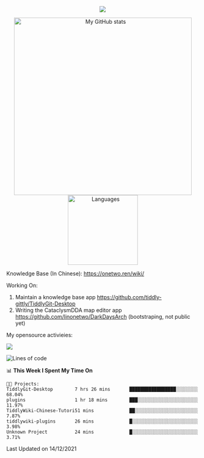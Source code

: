 <a href="https://github.com/linonetwo">
    <p align="center">
        <img src="https://github-profile-trophy.vercel.app/?username=linonetwo&column=7&theme=onedark"/>
    </p>
</a>
<a align="center" href="https://github.com/linonetwo">
  <p align="center">
    <img src="https://github-readme-stats.vercel.app/api?username=linonetwo&show_icons=true&count_private=true" alt="My GitHub stats" width="465"/>
    <img src="https://github-readme-stats.vercel.app/api/top-langs/?username=linonetwo&layout=compact&langs_count=10" alt="Languages" height="183">
  </p>
</a>

Knowledge Base (In Chinese): https://onetwo.ren/wiki/

Working On: 

1. Maintain a knowledge base app https://github.com/tiddly-gittly/TiddlyGit-Desktop
1. Writing the CataclysmDDA map editor app https://github.com/linonetwo/DarkDaysArch (bootstraping, not public yet)

My opensource activieies:

![](https://visitor-badge.glitch.me/badge?page_id=linonetwo.linonetwo)

<!--START_SECTION:waka-->
![Lines of code](https://img.shields.io/badge/From%20Hello%20World%20I%27ve%20Written-2%20Million%20lines%20of%20code-blue)

📊 **This Week I Spent My Time On** 

```text
🐱‍💻 Projects: 
TiddlyGit-Desktop        7 hrs 26 mins       █████████████████░░░░░░░░   68.04% 
plugins                  1 hr 18 mins        ███░░░░░░░░░░░░░░░░░░░░░░   11.97% 
TiddlyWiki-Chinese-Tutori51 mins             ██░░░░░░░░░░░░░░░░░░░░░░░   7.87% 
tiddlywiki-plugins       26 mins             █░░░░░░░░░░░░░░░░░░░░░░░░   3.98% 
Unknown Project          24 mins             █░░░░░░░░░░░░░░░░░░░░░░░░   3.71%

```


 Last Updated on 14/12/2021
<!--END_SECTION:waka-->
